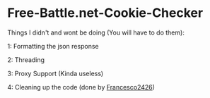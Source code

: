 # Free-Battle.net-Cookie-Checker

Things I didn't and wont be doing (You will have to do them):

1: Formatting the json response

2: Threading

3: Proxy Support (Kinda useless)

4: Cleaning up the code (done by [Francesco2426](https://github.com/Francesco2426))

